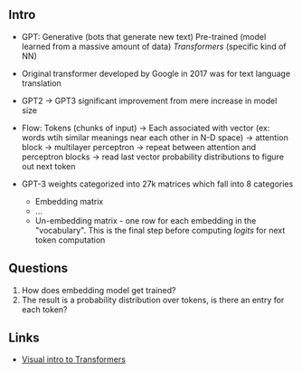 ## Intro
* GPT: Generative (bots that generate new text) Pre-trained (model learned from a massive amount of data) *Transformers* (specific kind of NN)
* Original transformer developed by Google in 2017 was for text language translation
* GPT2 -> GPT3 significant improvement from mere increase in model size

* Flow: Tokens (chunks of input) -> Each associated with vector (ex: words wtih similar meanings near each other in N-D space) -> attention block -> multilayer perceptron -> repeat between attention and perceptron blocks -> read last vector probability distributions to figure out next token
* GPT-3 weights categorized into 27k matrices which fall into 8 categories
    * Embedding matrix
    * ...
    * Un-embedding matrix - one row for each embedding in the "vocabulary". This is the final step before computing *logits* for next token computation

## Questions
1. How does embedding model get trained?
2. The result is a probability distribution over tokens, is there an entry for each token?

## Links
* [Visual intro to Transformers](https://www.youtube.com/watch?v=wjZofJX0v4M)